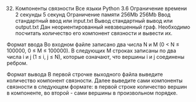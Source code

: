 32. Компоненты связности
    Все языки Python 3.6
    Ограничение времени 2 секунды 5 секунд
    Ограничение памяти 256Mb 256Mb
    Ввод стандартный ввод или input.txt
    Вывод стандартный вывод или output.txt
    Дан неориентированный невзвешенный граф. Необходимо посчитать количество его компонент связности и вывести их.

Формат ввода
Во входном файле записано два числа N и M (0 < N ≤ 100000, 0 ≤ M ≤ 100000). В следующих M строках записаны по два числа i и j (1 ≤ i, j ≤ N), которые означают, что вершины i и j соединены ребром.

Формат вывода
В первой строчке выходного файла выведите количество компонент связности. Далее выведите сами компоненты связности в следующем формате: в первой строке количество вершин в компоненте, во второй - сами вершины в произвольном порядке.

